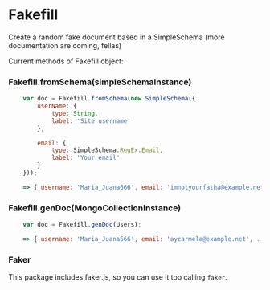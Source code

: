 Fakefill
========

Create a random fake document based in a SimpleSchema (more documentation are coming, fellas)

Current methods of Fakefill object:

### Fakefill.fromSchema(simpleSchemaInstance)
```js
	var doc = Fakefill.fromSchema(new SimpleSchema({
		userName: {
			type: String,
			label: 'Site username'
		},

		email: {
			type: SimpleSchema.RegEx.Email,
			label: 'Your email'
		}
	}));

	=> { username: 'Maria_Juana666', email: 'imnotyourfatha@example.net' }
```
### Fakefill.genDoc(MongoCollectionInstance)
```js
	var doc = Fakefill.genDoc(Users);

	=> { username: 'Maria_Juana666', email: 'aycarmela@example.net', ... }
```		

### Faker
This package includes faker.js, so you can use it too calling `faker`.